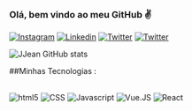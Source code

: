 ### Olá, bem vindo ao meu GitHub ✌️

[![Instagram](https://img.shields.io/badge/Instagram-E4405F?style=for-the-badge&logo=instagram&logoColor=white)](https://www.instagram.com/jeanmarcelbosco/?r=nametag)
[![Linkedin](https://img.shields.io/badge/LinkedIn-0077B5?style=for-the-badge&logo=linkedin&logoColor=white)](https://www.linkedin.com/in/jeanboscotech)
[![Twitter](https://img.shields.io/badge/Twitter-1DA1F2?style=for-the-badge&logo=twitter&logoColor=white)]( https://twitter.com/marcel_bosco?t=2OcQviosDO8gfodZ-kuL7A&s=08)
[![Twitter](https://img.shields.io/badge/Facebook-1877F2?style=for-the-badge&logo=facebook&logoColor=white)]( https://www.facebook.com/jeanmarcelbosco.bosco.3)

![JJean GitHub stats](https://github-readme-stats.vercel.app/api?username=JJeanbosco&show_icons=true&theme=radical)

##Minhas Tecnologias :

<div style="display: inline_block"><br/>
<img aling="center" alt="html5" src="https://img.shields.io/badge/HTML-239120?style=for-the-badge&logo=html5&logoColor=white"/>
<img aling="center" alt="CSS" src="https://img.shields.io/badge/CSS-239120?&style=for-the-badge&logo=css3&logoColor=white"/>
<img aling="center" alt="Javascript" src="https://img.shields.io/badge/JavaScript-323330?style=for-the-badge&logo=javascript&logoColor=F7DF1E"/>
<img aling="center" alt="Vue.JS" src="https://img.shields.io/badge/Vue.js-35495E?style=for-the-badge&logo=vue.js&logoColor=4FC08D"/>
<img aling="center" alt="React" src="https://img.shields.io/badge/React-20232A?style=for-the-badge&logo=react&logoColor=61DAFB"/>
</div>
